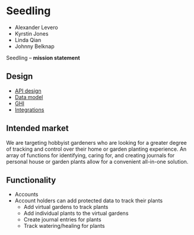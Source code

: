 # Seedling

- Alexander Levero
- Kyrstin Jones
- Linda Qian
- Johnny Belknap

Seedling – **mission statement**

## Design

- [API design](docs/apis.md)
- [Data model](docs/data-model.md)
- [GHI](docs/ghi.md)
- [Integrations](docs/integrations.md)

## Intended market

We are targeting hobbyist gardeners who are looking for a greater degree of tracking and control over their home or garden planting experience. An array of functions for identifying, caring for, and creating journals for personal house or garden plants allow for a convenient all-in-one solution.

## Functionality

- Accounts
- Account holders can add protected data to track their plants
  - Add virtual gardens to track plants
  - Add individual plants to the virtual gardens
  - Create journal entries for plants
  - Track watering/healing for plants
  <!-- - About Page with company info and useful links
- Social Media Links/Contact at the footer -->
- Contact => Email or Help Chat via Facebook Messenger for questions/suggestions
- Main Page gives a description of how the app works for potential users.

## Project Initialization

To fully enjoy this application on your local machine, please make sure to follow these steps:

1. Clone the repository down to your local machine
2. CD into the new project directory
3. Run `docker volume create db-seedling-db`
4. Run `docker compose build`
5. Run `docker compose up`
6. Enjoy Seedling to its fullest!
